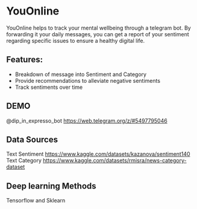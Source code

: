 # YouOnline
YouOnline helps to track your mental wellbeing through a telegram bot. By forwarding it your daily messages, you can get a report of your sentiment regarding specific issues to ensure a healthy digital life.

## Features:
- Breakdown of message into Sentiment and Category
- Provide recommendations to alleviate negative sentiments
- Track sentiments over time

## DEMO
@dip_in_expresso_bot
https://web.telegram.org/z/#5497795046

## Data Sources
Text Sentiment https://www.kaggle.com/datasets/kazanova/sentiment140
Text Category https://www.kaggle.com/datasets/rmisra/news-category-dataset

## Deep learning Methods
Tensorflow and Sklearn
